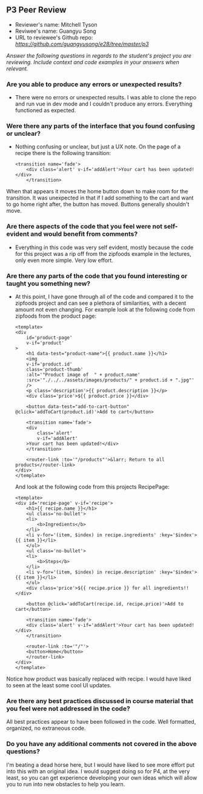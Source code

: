 ## P3 Peer Review

+ Reviewer's name: Mitchell Tyson   
+ Reviwee's name: Guangyu Song
+ URL to reviewee's Github repo: *<https://github.com/guangyusong/e28/tree/master/p3>*

*Answer the following questions in regards to the student's project you are reviewing. Include context and code examples in your answers when relevant.*


### Are you able to produce any errors or unexpected results?
+ There were no errors or unexpected results. I was able to clone the repo and run vue in dev mode and I couldn't produce any errors. Everything functioned as expected. 

### Were there any parts of the interface that you found confusing or unclear?
+ Nothing confusing or unclear, but just a UX note. On the page of a recipe there is the following transition:
    ```
    <transition name='fade'>
        <div class='alert' v-if='addAlert'>Your cart has been updated!</div>
        </transition>
    ```
When that appears it moves the home button down to make room for the transition. It was unexpected in that if I add something to the cart and want to go home right after, the button has moved. Buttons generally shouldn't move.

### Are there aspects of the code that you feel were not self-evident and would benefit from comments?
+ Everything in this code was very self evident, mostly because the code for this project was a rip off from the zipfoods example in the lectures, only even more simple. Very low effort.

### Are there any parts of the code that you found interesting or taught you something new?
+ At this point, I have gone through all of the code and compared it to the zipfoods project and can see a plethora of similarities, with a decent amount not even changing. For example look at the following code from zipfoods from the product page:
    ```
    <template>
    <div
        id='product-page'
        v-if='product'
    >
        <h1 data-test="product-name">{{ product.name }}</h1>
        <img
        v-if='product.id'
        class='product-thumb'
        :alt='"Product image of  " + product.name'
        :src='"./../../assets/images/products/" + product.id + ".jpg"'
        />
        <p class='description'>{{ product.description }}</p>
        <div class='price'>${{ product.price }}</div>

        <button data-test="add-to-cart-button" @click='addToCart(product.id)'>Add to cart</button>

        <transition name='fade'>
        <div
            class='alert'
            v-if='addAlert'
        >Your cart has been updated!</div>
        </transition>

        <router-link :to='"/products"'>&larr; Return to all products</router-link>
    </div>
    </template>
    ```
    And look at the following code from this projects RecipePage:

    ```
    <template>
    <div id='recipe-page' v-if='recipe'>
        <h1>{{ recipe.name }}</h1>
        <ul class='no-bullet'>
        <li>
            <b>Ingredients</b>
        </li>
        <li v-for='(item, $index) in recipe.ingredients' :key='$index'>{{ item }}</li>
        </ul>
        <ul class='no-bullet'>
        <li>
            <b>Steps</b>
        </li>
        <li v-for='(item, $index) in recipe.description' :key='$index'>{{ item }}</li>
        </ul>
        <div class='price'>${{ recipe.price }} for all ingredients!!</div>

        <button @click='addToCart(recipe.id, recipe.price)'>Add to cart</button>

        <transition name='fade'>
        <div class='alert' v-if='addAlert'>Your cart has been updated!</div>
        </transition>

        <router-link :to='"/"'>
        <button>Home</button>
        </router-link>
    </div>
    </template>
    ```
Notice how product was basically replaced with recipe. I would have liked to seen at the least some cool UI updates.

### Are there any best practices discussed in course material that you feel were not addressed in the code?

All best practices appear to have been followed in the code. Well formatted, organized, no extraneous code.

### Do you have any additional comments not covered in the above questions?

I'm beating a dead horse here, but I would have liked to see more effort put into this with an original idea. I would suggest doing so for P4, at the very least, so you can get experience developing your own ideas which will allow you to run into new obstacles to help you learn.